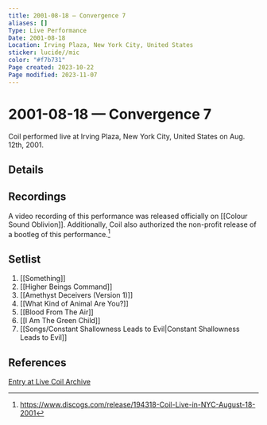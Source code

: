 ```yaml
---
title: 2001-08-18 — Convergence 7
aliases: []
Type: Live Performance
Date: 2001-08-18
Location: Irving Plaza, New York City, United States
sticker: lucide//mic
color: "#f7b731"
Page created: 2023-10-22
Page modified: 2023-11-07
---
```


# 2001-08-18 — Convergence 7

Coil performed live at Irving Plaza, New York City, United States on Aug. 12th, 2001.

## Details


## Recordings

A video recording of this performance was released officially on [[Colour Sound Oblivion]]. Additionally, Coil also authorized the non-profit release of a bootleg of this performance.[^1]

## Setlist
1. [[Something]]
2. [[Higher Beings Command]]
3. [[Amethyst Deceivers (Version 1)]]
4. [[What Kind of Animal Are You?]]
5. [[Blood From The Air]]
6. [[I Am The Green Child]]
7. [[Songs/Constant Shallowness Leads to Evil|Constant Shallowness Leads to Evil]]

## References

[Entry at Live Coil Archive](https://live-coil-archive.com/2001-2/2001-convergence/)

[^1]: <https://www.discogs.com/release/194318-Coil-Live-in-NYC-August-18-2001>
